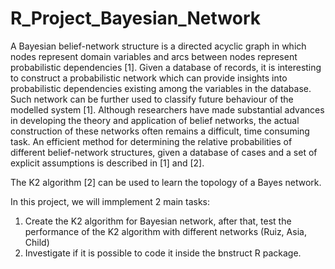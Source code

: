 # R_Project_Bayesian_Network

A Bayesian belief-network structure is a directed acyclic graph in which nodes represent domain variables
and arcs between nodes represent probabilistic dependencies [1]. Given a database of records, it is interesting to construct a probabilistic network which can provide insights into probabilistic dependencies
existing among the variables in the database. Such network can be further used to classify future behaviour of the modelled system [1]. Although researchers have made substantial advances in developing
the theory and application of belief networks, the actual construction of these networks often remains a
difficult, time consuming task. An efficient method for determining the relative probabilities of different
belief-network structures, given a database of cases and a set of explicit assumptions is described in [1]
and [2].

The K2 algorithm [2] can be used to learn the topology of a Bayes network. 

In this project, we will immplement 2 main tasks:

1. Create the K2 algorithm for Bayesian network, after that, test the performance of the K2 algorithm with different networks (Ruiz, Asia, Child)
2. Investigate if it is possible to code it inside the bnstruct R package. 
